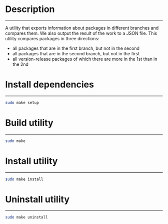 # Description
____
A utility that exports information about packages in different branches and compares them. We also output the result of the work to a JSON file. This utility compares packages in three directions:
- all packages that are in the first branch, but not in the second
- all packages that are in the second branch, but not in the first
- all version-release packages of which there are more in the 1st than in the 2nd

# Install dependencies
____

``` sh
sudo make setup
```

# Build utility
____

``` sh
sudo make
```

# Install utility
____

``` sh
sudo make install
```

# Uninstall utility
____

``` sh
sudo make uninstall
```
